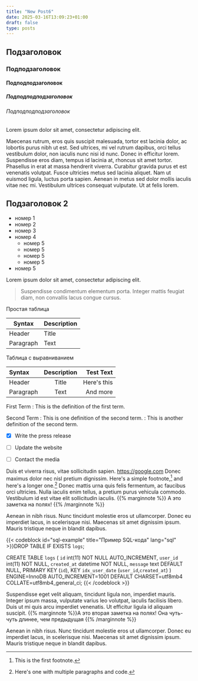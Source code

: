 ```yaml
---
title: "New Post6"
date: 2025-03-16T13:09:23+01:00
draft: false
type: posts
---
```


## Подзаголовок

### Подподзаголовок

#### Подподподзаголовок

##### Подподподподзаголовок

###### Подподподподзаголовок

Lorem ipsum dolor sit amet, consectetur adipiscing elit.

Maecenas rutrum, eros quis suscipit malesuada, tortor est lacinia dolor, ac lobortis purus nibh ut est. Sed ultrices, mi vel rutrum dapibus, orci tellus vestibulum dolor, non iaculis nunc nisi id nunc. Donec in efficitur lorem. Suspendisse eros diam, tempus id lacinia at, rhoncus sit amet tortor. Phasellus in erat at massa hendrerit viverra. Curabitur gravida purus et est venenatis volutpat. Fusce ultricies metus sed lacinia aliquet. Nam ut euismod ligula, luctus porta sapien. Aenean in metus sed dolor mollis iaculis vitae nec mi. Vestibulum ultrices consequat vulputate. Ut at felis lorem.

## Подзаголовок 2

- номер 1
- номер 2
- номер 3
- номер 4
  - номер 5
  - номер 5
  - номер 5
  - номер 5
- номер 5


Lorem ipsum dolor sit amet, consectetur adipiscing elit. 

> Suspendisse condimentum elementum porta. Integer mattis feugiat diam, non convallis lacus congue cursus. 

Простая таблица

| Syntax      | Description |
| ----------- | ----------- |
| Header      | Title       |
| Paragraph   | Text        |

Таблица с выравниванием

| Syntax      | Description | Test Text     |
| :---        |    :----:   |          ---: |
| Header      | Title       | Here's this   |
| Paragraph   | Text        | And more      |


First Term
: This is the definition of the first term.

Second Term
: This is one definition of the second term.
: This is another definition of the second term.

- [x] Write the press release
- [ ] Update the website
- [ ] Contact the media


Duis et viverra risus, vitae sollicitudin sapien. https://google.com Donec maximus dolor nec nisl pretium dignissim. Here's a simple footnote,[^1] and here's a longer one.[^bignote] Donec mattis urna quis felis fermentum, ac faucibus orci ultricies. Nulla iaculis enim tellus, a pretium purus vehicula commodo. Vestibulum id est vitae elit sollicitudin iaculis. {{% marginnote %}} А это заметка на полях! {{% /marginnote %}}

Aenean in nibh risus. Nunc tincidunt molestie eros ut ullamcorper. Donec eu imperdiet lacus, in scelerisque nisi. Maecenas sit amet dignissim ipsum. Mauris tristique neque in blandit dapibus. 

{{< codeblock id="sql-example" title="Пример SQL-кода" lang="sql" >}}DROP TABLE IF EXISTS `logs`;

CREATE TABLE `logs` (
  `id` int(11) NOT NULL AUTO_INCREMENT,
  `user_id` int(11) NOT NULL,
  `created_at` datetime NOT NULL,
  `message` text DEFAULT NULL,
  PRIMARY KEY (`id`),
  KEY `idx_user_date` (`user_id`,`created_at`)
) ENGINE=InnoDB AUTO_INCREMENT=1001 DEFAULT CHARSET=utf8mb4 COLLATE=utf8mb4_general_ci; 
{{< /codeblock >}}

Suspendisse eget velit aliquam, tincidunt ligula non, imperdiet mauris. Integer ipsum massa, vulputate varius leo volutpat, iaculis facilisis libero. Duis ut mi quis arcu imperdiet venenatis. Ut efficitur ligula id aliquam suscipit. {{% marginnote %}}А это вторая заметка на полях! Она чуть-чуть длинее, чем предыдущая {{% /marginnote %}} 

Aenean in nibh risus. Nunc tincidunt molestie eros ut ullamcorper. Donec eu imperdiet lacus, in scelerisque nisi. Maecenas sit amet dignissim ipsum. Mauris tristique neque in blandit dapibus. 

[^1]: This is the first footnote.

[^bignote]: Here's one with multiple paragraphs and code.